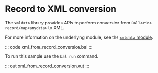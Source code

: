 # Record to XML conversion

The `xmldata` library provides APIs to perform conversion from `Ballerina record/map<anydata>` to XML.

For more information on the underlying module, see the [`xmldata` module](https://lib.ballerina.io/ballerina/xmldata/latest/).

::: code xml_from_record_conversion.bal :::

To run this sample use the `bal run` command.

::: out xml_from_record_conversion.out :::